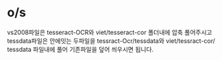 # o/s
vs2008파일은 tesseract-OCR와 viet/tesseract-cor 폴더내에 압축 풀어주시고
tessdata파일은 안에잇는 두파일을 tessract-Ocr/tessdata와 viet/tessract-cor/
tessdata 파일내에 풀어 기존파일을 덮어 씌우시면 됩니다.
